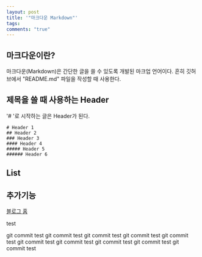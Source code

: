 ```yaml
---
layout: post
title: '"마크다운 Markdown"'
tags: 
comments: "true"
---
```


## 마크다운이란?

마크다운(Markdown)은 간단한 글을 쓸 수 있도록 개발된 마크업 언어이다.
흔히 깃허브에서 "README.md" 파일을 작성할 때 사용한다.

## 제목을 쓸 때 사용하는 Header

'# '로 시작하는 글은 Header가 된다.

```
# Header 1
## Header 2
### Header 3
#### Header 4
##### Header 5
###### Header 6
```

## List

## 추가기능

[블로그 홈](https://itismilob.github.io/)

test

git commit test
git commit test
git commit test
git commit test
git commit test
git commit test
git commit test
git commit test
git commit test
git commit test

